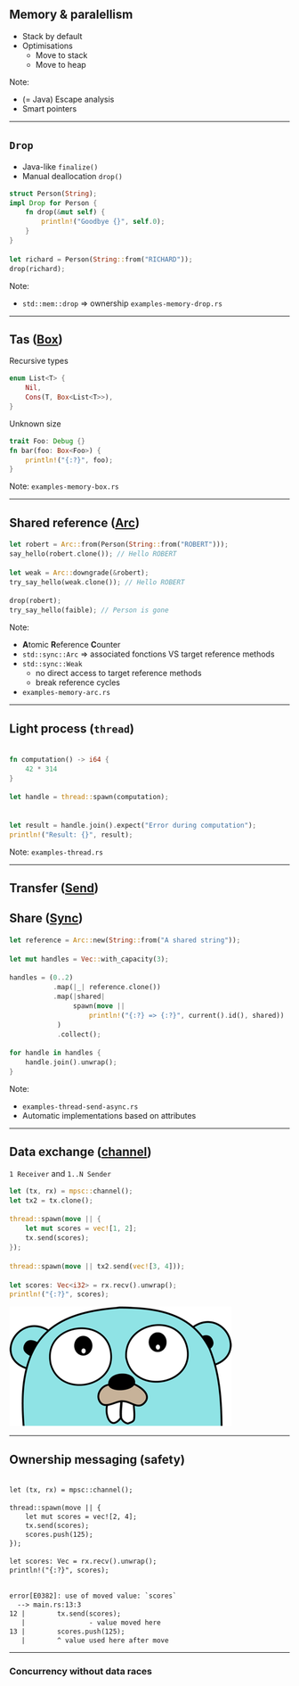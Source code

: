 ## Memory & paralellism

* Stack by default
* Optimisations
    * Move to stack
    * Move to heap

Note:
* (= Java) Escape analysis
* Smart pointers

---

## `Drop`

* Java-like `finalize()`
* Manual deallocation `drop()`

```rust
struct Person(String);
impl Drop for Person {
    fn drop(&mut self) {
        println!("Goodbye {}", self.0);
    }
}

let richard = Person(String::from("RICHARD"));
drop(richard);
```

Note:
* `std::mem::drop` => ownership
`examples-memory-drop.rs`

---

## Tas ([Box](https://doc.rust-lang.org/std/boxed/struct.Box.html))

Recursive types

```rust
enum List<T> {
    Nil,
    Cons(T, Box<List<T>>),
}
```

Unknown size

```rust
trait Foo: Debug {}
fn bar(foo: Box<Foo>) {
    println!("{:?}", foo);
}
```

Note:
`examples-memory-box.rs`

---

## Shared reference ([Arc](https://doc.rust-lang.org/std/sync/struct.Arc.html))

```rust
let robert = Arc::from(Person(String::from("ROBERT")));
say_hello(robert.clone()); // Hello ROBERT

let weak = Arc::downgrade(&robert);
try_say_hello(weak.clone()); // Hello ROBERT

drop(robert);
try_say_hello(faible); // Person is gone
```

Note:
* **A**tomic **R**eference **C**ounter
* `std::sync::Arc` => associated fonctions VS target reference methods
* `std::sync::Weak`
    * no direct access to target reference methods
    * break reference cycles
* `examples-memory-arc.rs`


---

## Light process (`thread`)

```rust

fn computation() -> i64 {
    42 * 314
}

let handle = thread::spawn(computation);


let result = handle.join().expect("Error during computation");
println!("Result: {}", result);

```

Note:
`examples-thread.rs`

---

## Transfer ([Send](https://doc.rust-lang.org/std/marker/trait.Send.html))
## Share ([Sync](https://doc.rust-lang.org/std/marker/trait.Sync.html))

```rust
let reference = Arc::new(String::from("A shared string"));

let mut handles = Vec::with_capacity(3);

handles = (0..2)
           .map(|_| reference.clone())
           .map(|shared|
                spawn(move ||
                    println!("{:?} => {:?}", current().id(), shared))
            )
            .collect();
                
for handle in handles {
    handle.join().unwrap();
}
```

Note:
* `examples-thread-send-async.rs`
* Automatic implementations based on attributes

---

## Data exchange ([channel](https://doc.rust-lang.org/std/sync/mpsc/fn.channel.html))

`1 Receiver` and `1..N Sender`

```rust
let (tx, rx) = mpsc::channel();
let tx2 = tx.clone();

thread::spawn(move || {
    let mut scores = vec![1, 2];
    tx.send(scores);
});

thread::spawn(move || tx2.send(vec![3, 4]));

let scores: Vec<i32> = rx.recv().unwrap();
println!("{:?}", scores);
```

![go_die](/assets/img/gopher_ahah.png) <!-- .element class="fragment fade-up" style="background:none; border:none; box-shadow:none;" -->

---

## Ownership messaging (safety)

<pre><code data-trim data-noescape class="rust">
let (tx, rx) = mpsc::channel();

thread::spawn(move || {
    let mut scores = vec![2, 4];
    tx.send(scores);
    <span class="fragment highlight-mark">scores.push(125);</span>
});

let scores: Vec<i32> = rx.recv().unwrap();
println!("{:?}", scores);
</code></pre>

<pre><code data-trim data-noescape class="rust"> 
error[E0382]: use of moved value: `scores`
  --> main.rs:13:3
12 | 		tx.send(scores);
   | 		        <span class="fragment highlight-mark">- value moved here</span>
13 | 		scores.push(125);
   | 		^ <span class="fragment highlight-mark">value used here after move</span>
</code></pre>
<!-- .element class="fragment" -->

---

### Concurrency without data races 
